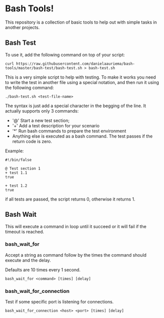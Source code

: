 # Bash Tools!

This repository is a collection of basic tools to help out with simple tasks in another projects.

## Bash Test

To use it, add the following command on top of your script:

```
curl https://raw.githubusercontent.com/danielaauriema/bash-tools/master/bash-test/bash-test.sh > bash-test.sh
```

This is a very simple script to help with testing. To make it works you need to write the test in another file using a special notation, and then run it using the following command: 

```
./bash-test.sh <test-file-name> 
```

The syntax is just add a special character in the begging of the line. It actually supports only 3 commands:

- '@' Start a new test section;
- '+' Add a test description for your scenario
- '*' Run bash commands to prepare the test environment
- Anything else is executed as a bash command. The test passes if the return code is zero.

Example:

```
#!/bin/false

@ Test section 1
+ test 1.1
true

+ test 1.2
true
```

if all tests are passed, the script returns 0, otherwise it returns 1.

## Bash Wait

This will execute a command in loop until it succeed or it will fail if the timeout is reached.

### bash_wait_for

Accept a string as command follow by the times the command should execute and the delay.

Defaults are 10 times every 1 second.

```
bash_wait_for <command> [times] [delay]
```

### bash_wait_for_connection

Test if some specific port is listening for connections.

```
bash_wait_for_connection <host> <port> [times] [delay]
```
